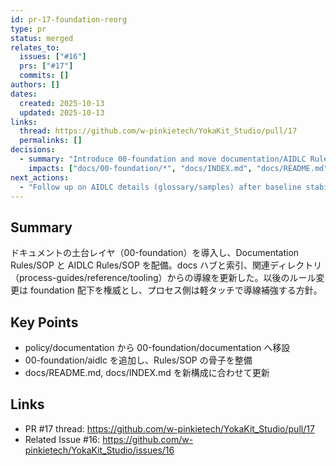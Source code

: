 ```yaml
---
id: pr-17-foundation-reorg
type: pr
status: merged
relates_to:
  issues: ["#16"]
  prs: ["#17"]
  commits: []
authors: []
dates:
  created: 2025-10-13
  updated: 2025-10-13
links:
  thread: https://github.com/w-pinkietech/YokaKit_Studio/pull/17
  permalinks: []
decisions:
  - summary: "Introduce 00-foundation and move documentation/AIDLC Rules & SOP under it; update docs hubs and links"
    impacts: ["docs/00-foundation/*", "docs/INDEX.md", "docs/README.md"]
next_actions:
  - "Follow up on AIDLC details (glossary/samples) after baseline stabilizes"
---
```


## Summary
ドキュメントの土台レイヤ（00-foundation）を導入し、Documentation Rules/SOP と AIDLC Rules/SOP を配備。docs ハブと索引、関連ディレクトリ（process-guides/reference/tooling）からの導線を更新した。以後のルール変更は foundation 配下を権威とし、プロセス側は軽タッチで導線補強する方針。

## Key Points
- policy/documentation から 00-foundation/documentation へ移設
- 00-foundation/aidlc を追加し、Rules/SOP の骨子を整備
- docs/README.md, docs/INDEX.md を新構成に合わせて更新

## Links
- PR #17 thread: https://github.com/w-pinkietech/YokaKit_Studio/pull/17
- Related Issue #16: https://github.com/w-pinkietech/YokaKit_Studio/issues/16

